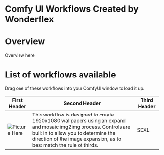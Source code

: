 # Comfy UI Workflows Created by Wonderflex

# Overview
Overview here

# List of workflows available

Drag one of these workflows into your ComfyUI window to load it up.

| First Header  | Second Header | Third Header  |
| ------------- | ------------- | ------------- |
| ![Picture Here](https://github.com/Wonderflex/WonderflexComfyWorkflows/blob/fdc3aed767cee76238e1abc010bf92a2c35dab47/Workflows/WallpaperGenerator.png)  | This workflow is designed to create 1920x1080 wallpapers using an expand and mosaic img2img process. Controls are built in to allow you to determine the direction of the image expansion, as to best match the rule of thirds.  | SDXL  |
